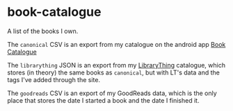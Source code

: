 book-catalogue
==============

A list of the books I own. 

The `canonical` CSV is an export from my catalogue on the android app [Book Catalogue](https://play.google.com/store/apps/details?id=com.eleybourn.bookcatalogue&hl=en)

The `librarything` JSON is an export from my [LibraryThing](https://www.librarything.com/catalog/tripofmice) catalogue, which stores (in theory) the same books as `canonical`, but with LT's data and the tags I've added through the site. 

The `goodreads` CSV is an export of my GoodReads data, which is the only place that stores the date I started a book and the date I finished it.
